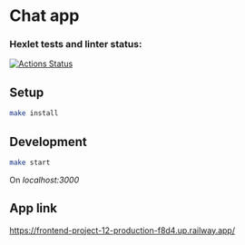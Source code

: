 # Chat app

### Hexlet tests and linter status:
[![Actions Status](https://github.com/irenechigrinova/frontend-project-12/workflows/hexlet-check/badge.svg)](https://github.com/irenechigrinova/frontend-project-12/actions)

## Setup

```bash
make install
```

## Development

```bash
make start
```
On *localhost:3000*

## App link
https://frontend-project-12-production-f8d4.up.railway.app/
